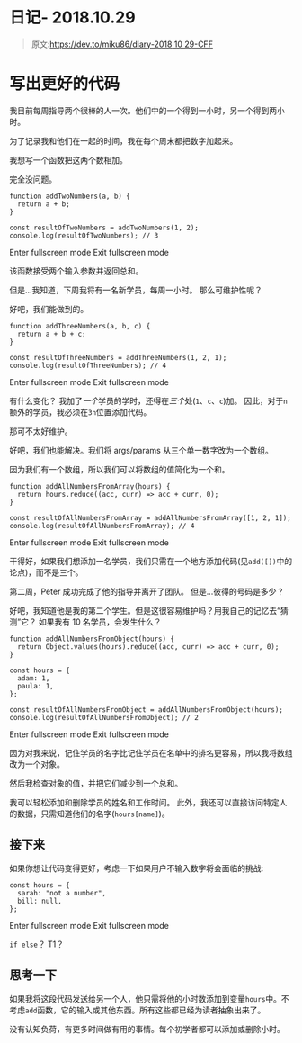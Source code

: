 # 日记- 2018.10.29

> 原文:[https://dev.to/miku86/diary-2018 10 29-CFF](https://dev.to/miku86/diary---20181029-cff)

# 写出更好的代码

我目前每周指导两个很棒的人一次。他们中的一个得到一小时，另一个得到两小时。

为了记录我和他们在一起的时间，我在每个周末都把数字加起来。

我想写一个函数把这两个数相加。

完全没问题。

```
function addTwoNumbers(a, b) {
  return a + b;
}

const resultOfTwoNumbers = addTwoNumbers(1, 2);
console.log(resultOfTwoNumbers); // 3 
```

Enter fullscreen mode Exit fullscreen mode

该函数接受两个输入参数并返回总和。

但是...我知道，下周我将有一名新学员，每周一小时。
那么可维护性呢？

好吧，我们能做到的。

```
function addThreeNumbers(a, b, c) {
  return a + b + c;
}

const resultOfThreeNumbers = addThreeNumbers(1, 2, 1);
console.log(resultOfThreeNumbers); // 4 
```

Enter fullscreen mode Exit fullscreen mode

有什么变化？
我加了*一个*学员的学时，还得在*三个*处(`1`、`c`、`c`)加。
因此，对于`n`额外的学员，我必须在`3n`位置添加代码。

那可不太好维护。

好吧，我们也能解决。我们将 args/params 从三个单一数字改为一个数组。

因为我们有一个数组，所以我们可以将数组的值简化为一个和。

```
function addAllNumbersFromArray(hours) {
  return hours.reduce((acc, curr) => acc + curr, 0);
}

const resultOfAllNumbersFromArray = addAllNumbersFromArray([1, 2, 1]);
console.log(resultOfAllNumbersFromArray); // 4 
```

Enter fullscreen mode Exit fullscreen mode

干得好，如果我们想添加一名学员，我们只需在一个地方添加代码(见`add([])`中的论点)，而不是三个。

第二周，Peter 成功完成了他的指导并离开了团队。
但是...彼得的号码是多少？

好吧，我知道他是我的第二个学生。但是这很容易维护吗？用我自己的记忆去“猜测”它？
如果我有 10 名学员，会发生什么？

```
function addAllNumbersFromObject(hours) {
  return Object.values(hours).reduce((acc, curr) => acc + curr, 0);
}

const hours = {
  adam: 1,
  paula: 1,
};

const resultOfAllNumbersFromObject = addAllNumbersFromObject(hours);
console.log(resultOfAllNumbersFromObject); // 2 
```

Enter fullscreen mode Exit fullscreen mode

因为对我来说，记住学员的名字比记住学员在名单中的排名更容易，所以我将数组改为一个对象。

然后我检查对象的值，并把它们减少到一个总和。

我可以轻松添加和删除学员的姓名和工作时间。
此外，我还可以直接访问特定人的数据，只需知道他们的名字(`hours[name]`)。

## 接下来

如果你想让代码变得更好，考虑一下如果用户不输入数字将会面临的挑战:

```
const hours = { 
  sarah: "not a number",
  bill: null,
}; 
```

Enter fullscreen mode Exit fullscreen mode

`if else`？
T1？

## 思考一下

如果我将这段代码发送给另一个人，他只需将他的小时数添加到变量`hours`中。不考虑`add`函数，它的输入或其他东西。所有这些都已经为读者抽象出来了。

没有认知负荷，有更多时间做有用的事情。每个初学者都可以添加或删除小时。